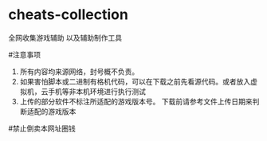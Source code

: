 # cheats-collection
全网收集游戏辅助
以及辅助制作工具

#注意事项
1. 所有内容均来源网络，封号概不负责。
2. 如果害怕脚本或二进制有格机代码，可以在下载之前先看源代码。或者放入虚拟机，云手机等非本机环境进行执行测试
3. 上传的部分软件不标注所适配的游戏版本号。
下载前请参考文件上传日期来判断适配的游戏版本

#禁止倒卖本网址圈钱